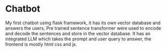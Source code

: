 # Chatbot
My first chatbot using flask framework, it has its own vector database and answers the users, Pre trained sentence transformer were used to encode and decode the sentences and store in the vector database.
It has an integrated LLM which takes the prompt and user query to answer, the frontend is mostly html css and js.
